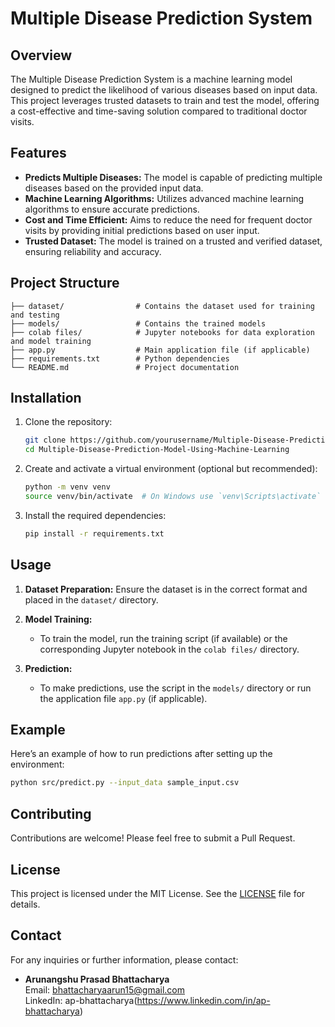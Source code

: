 # Multiple Disease Prediction System

## Overview
The Multiple Disease Prediction System is a machine learning model designed to predict the likelihood of various diseases based on input data. This project leverages trusted datasets to train and test the model, offering a cost-effective and time-saving solution compared to traditional doctor visits.

## Features
- **Predicts Multiple Diseases:** The model is capable of predicting multiple diseases based on the provided input data.
- **Machine Learning Algorithms:** Utilizes advanced machine learning algorithms to ensure accurate predictions.
- **Cost and Time Efficient:** Aims to reduce the need for frequent doctor visits by providing initial predictions based on user input.
- **Trusted Dataset:** The model is trained on a trusted and verified dataset, ensuring reliability and accuracy.

## Project Structure
```plaintext
├── dataset/                # Contains the dataset used for training and testing
├── models/                 # Contains the trained models
├── colab files/            # Jupyter notebooks for data exploration and model training
├── app.py                  # Main application file (if applicable)
├── requirements.txt        # Python dependencies
└── README.md               # Project documentation
```

## Installation
1. Clone the repository:
   ```bash
   git clone https://github.com/yourusername/Multiple-Disease-Prediction-Model-Using-Machine-Learning.git
   cd Multiple-Disease-Prediction-Model-Using-Machine-Learning
   ```

2. Create and activate a virtual environment (optional but recommended):
   ```bash
   python -m venv venv
   source venv/bin/activate  # On Windows use `venv\Scripts\activate`
   ```

3. Install the required dependencies:
   ```bash
   pip install -r requirements.txt
   ```

## Usage
1. **Dataset Preparation:** Ensure the dataset is in the correct format and placed in the `dataset/` directory.
   
2. **Model Training:**
   - To train the model, run the training script (if available) or the corresponding Jupyter notebook in the `colab files/` directory.
   
3. **Prediction:**
   - To make predictions, use the script in the `models/` directory or run the application file `app.py` (if applicable).

## Example
Here’s an example of how to run predictions after setting up the environment:
```bash
python src/predict.py --input_data sample_input.csv
```

## Contributing
Contributions are welcome! Please feel free to submit a Pull Request.

## License
This project is licensed under the MIT License. See the [LICENSE](LICENSE) file for details.

## Contact
For any inquiries or further information, please contact:
- **Arunangshu Prasad Bhattacharya**  
  Email: bhattacharyaarun15@gmail.com  
  LinkedIn: ap-bhattacharya(https://www.linkedin.com/in/ap-bhattacharya)
